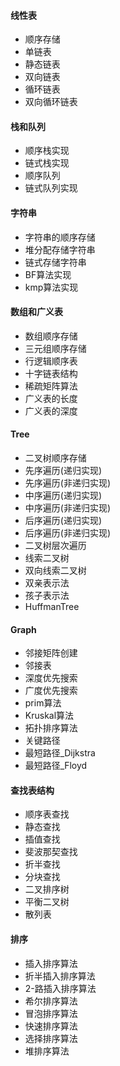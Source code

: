 #### 线性表

- 顺序存储
- 单链表
- 静态链表
- 双向链表
- 循环链表
- 双向循环链表

#### 栈和队列

- 顺序栈实现
- 链式栈实现
- 顺序队列
- 链式队列实现

#### 字符串

- 字符串的顺序存储
- 堆分配存储字符串
- 链式存储字符串
- BF算法实现
- kmp算法实现

#### 数组和广义表

- 数组顺序存储
- 三元组顺序存储
- 行逻辑顺序表
- 十字链表结构
- 稀疏矩阵算法
- 广义表的长度
- 广义表的深度

#### Tree
- 二叉树顺序存储
- 先序遍历(递归实现)
- 先序遍历(非递归实现)
- 中序遍历(递归实现)
- 中序遍历(非递归实现)
- 后序遍历(递归实现)
- 后序遍历(非递归实现)
- 二叉树层次遍历
- 线索二叉树
- 双向线索二叉树
- 双亲表示法
- 孩子表示法
- HuffmanTree

#### Graph
- 邻接矩阵创建
- 邻接表
- 深度优先搜索
- 广度优先搜索
- prim算法
- Kruskal算法
- 拓扑排序算法
- 关键路径
- 最短路径_Dijkstra
- 最短路径_Floyd

#### 查找表结构
- 顺序表查找
- 静态查找
- 插值查找
- 斐波那契查找
- 折半查找
- 分块查找
- 二叉排序树
- 平衡二叉树
- 散列表

#### 排序
- 插入排序算法
- 折半插入排序算法
- 2-路插入排序算法
- 希尔排序算法
- 冒泡排序算法
- 快速排序算法
- 选择排序算法
- 堆排序算法